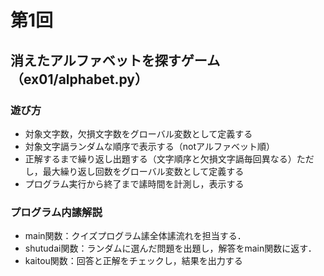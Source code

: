 # 第1回
## 消えたアルファベットを探すゲーム（ex01/alphabet.py）
### 遊び方
* 対象文字数，欠損文字数をグローバル変数として定義する
* 対象文字䛿ランダムな順序で表示する（notアルファベット順）
* 正解するまで繰り返し出題する（文字順序と欠損文字䛿毎回異なる）ただし，最大繰り返し回数をグローバル変数として定義する
* プログラム実行から終了まで䛾時間を計測し，表示する
### プログラム内䛾解説
* main関数：クイズプログラム䛾全体䛾流れを担当する．
* shutudai関数：ランダムに選んだ問題を出題し，解答をmain関数に返す．
* kaitou関数：回答と正解をチェックし，結果を出力する